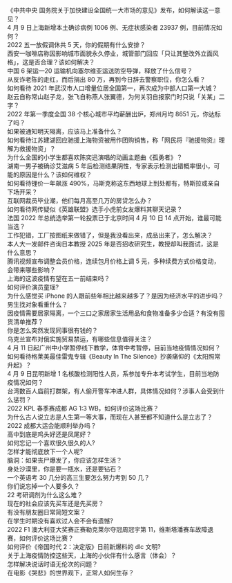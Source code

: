 《中共中央 国务院关于加快建设全国统一大市场的意见》发布，如何解读这一意见？  
4 月 9 日上海新增本土确诊病例 1006 例、无症状感染者 23937 例，目前情况如何？  
2022 五一放假调休共 5 天，你的假期有什么安排？  
西安一咖啡店称因影响城市面貌永久停业，城管部门回应「只让其整改外立面风格」，这是否合理？该如何解决？  
中国 6 架运—20 运输机向塞尔维亚运送防空导弹，释放了什么信号？  
从反诈老陈的走红，而后捐出 80 万，再到今日辞去警察职位，你怎么看？  
如何看待 2021 年武汉市人口增量位居全国第一，再次成为中部人口第一大城？  
赵云自称常山赵子龙，张飞自称燕人张翼德，为何关羽自报家门时只说「关某」二字？  
2022 年第一季度全国 38 个核心城市平均薪酬出炉，郑州月均 8651 元，你达标了吗？  
如果被通知明天隔离，应该马上准备什么？  
如何看待江苏建湖回应驰援上海物资被用作团购销售，称「网民将『驰援物资』理解为救援物资」？  
为什么全国的小学生都喜欢陈奕迅演唱的动画主题曲《孤勇者》？  
湖南一男子被确诊艾滋病 5 年后检测结果阴性，专家表示检测出错概率很小，可能的原因是什么？该如何维权？  
如何看待锂价一年飙涨 490%，马斯克称这东西地球上到处都有，特斯拉或亲自下场开采？  
互联网裁员毕业潮，他们每月高至几万的房贷怎么办？  
如何看待网传疑似《英雄联盟》选手小虎前女友爆料其聊天记录？  
法国 2022 年总统选举第一轮投票已于北京时间 4 月 10 日 14 点开始，谁最可能当选？  
工作犯错，工厂按图纸来做错了，但是我没看出来，成品出来了，怎么解决？  
本人大一发邮件咨询日本教授 2025 年是否招收研究生，教授却叫我面试，这是什么意思？  
腾讯视频宣布调整会员价格，连续包月价格上调 5 元，多种续费方式价格变动，会带来哪些影响？  
上海的这波疫情有望在五一前结束吗？  
如何评价演员童瑶?  
为什么感觉买 iPhone 的人跟前些年相比越来越多了？是因为经济水平的进步吗？  
男生找对象看重什么？  
因疫情需要居家隔离，一个三口之家居家生活用品和食物准备多少合适？有没有囤货清单推荐？  
你是怎么突然发现同事很有钱的？  
乌克兰宣布对俄实施贸易禁运，有哪些信息值得关注？  
4 月 11 日起广州中小学暂停线下教学，体育中考暂停，目前当地疫情情况如何？  
如何看待格莱美最佳雷鬼专辑《Beauty In The Silence》抄袭痛仰的《太阳照常升起》？  
4 月 9 日昆明新增 1 名核酸检测阳性人员，系参加专升本考试学生，目前当地防疫情况如何？  
台湾数百人庙前打群架，有人偷开警车冲进人群，具体情况如何？涉事人会受到什么惩罚？  
2022 KPL 春季赛成都 AG 1:3 WB，如何评价这场比赛？  
为什么古人说立志是人生第一等大事，而现在人甚至都不知道什么是立志了？  
2022 成都大运会能顺利举办吗？  
高中到底是鸡头好还是凤尾好？  
如何忘记一个喜欢很久很久的人?  
怎样才能彻底放下一个人呢?  
脑洞：如果丧尸爆发了，你应该怎样生活？  
身处沙漠里，你是要一瓶水，还是要钻石？  
一个英语考 30 几分的高三生要怎么努力考到 50 几？  
你们说忘掉一个人要多久？  
22 考研调剂为什么这么难？  
现在的社会应该先买车还是先买房？  
有没有朋友圈日常简短文案？  
在学生时期没有喜欢过人会不会有遗憾?  
2022 F1 澳大利亚大奖赛正赛勒克莱尔夺冠周冠宇第 11，维斯塔潘赛车故障退赛，如何评价这场比赛？  
如何评价《帝国时代 2：决定版》日前新爆料的 dlc 文明?  
关于上海疫情防控这些天，上海的小伙伴有什么感言（体会）？  
怎样解决说话时语无伦次的问题？  
在电影《哭悲》的世界观下，正常人如何生存？  
